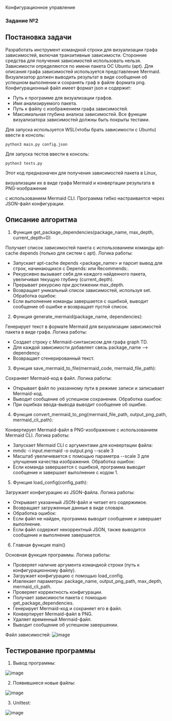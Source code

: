 Конфигурационное управление

### Задание №2

## Постановка задачи

Разработать инструмент командной строки для визуализации графа
зависимостей, включая транзитивные зависимости. Сторонние средства для
получения зависимостей использовать нельзя.
Зависимости определяются по имени пакета ОС Ubuntu (apt). Для описания
графа зависимостей используется представление Mermaid. Визуализатор должен
выводить результат в виде сообщения об успешном выполнении и сохранять граф
в файле формата png.
Конфигурационный файл имеет формат json и содержит:
- Путь к программе для визуализации графов.
- Имя анализируемого пакета.
- Путь к файлу с изображением графа зависимостей.
- Максимальная глубина анализа зависимостей.
Все функции визуализатора зависимостей должны быть покрыты тестами.

Для запуска используется WSL(чтобы брать зависимости с Ubuntu) ввести в консоль: 

```python3 main.py config.json```

Для запуска тестов ввести в консоль: 

```python3 tests.py```

Этот код предназначен для получения зависимостей пакета в Linux, 

визуализации их в виде графа Mermaid и конвертации результата в PNG-изображение 

с использованием Mermaid CLI. Программа гибко настраивается через JSON-файл конфигурации.


## Описание алгоритма

1. Функция get_package_dependencies(package_name, max_depth, current_depth=0):

Получает список зависимостей пакета с использованием команды apt-cache depends (только для систем с apt).
Логика работы:
- Запускает apt-cache depends <package_name> и парсит вывод для строк, начинающихся с Depends: или Recommends:.
- Рекурсивно вызывает себя для каждого найденного пакета, увеличивая текущую глубину (current_depth).
- Прерывает рекурсию при достижении max_depth.
- Возвращает уникальный список зависимостей, используя set.
Обработка ошибок:
- Если выполнение команды завершается с ошибкой, выводит сообщение об ошибке и возвращает пустой список.

2. Функция generate_mermaid(package_name, dependencies):

Генерирует текст в формате Mermaid для визуализации зависимостей пакета в виде графа.
Логика работы:
- Создает строку с Mermaid-синтаксисом для графа graph TD.
- Для каждой зависимости добавляет связь package_name --> dependency.
- Возвращает сгенерированный текст.

3. Функция save_mermaid_to_file(mermaid_code, mermaid_file_path):

Сохраняет Mermaid-код в файл.
Логика работы:
- Открывает файл по указанному пути в режиме записи и записывает Mermaid-код.
- Выводит сообщение об успешном сохранении.
Обработка ошибок:
- При ошибках ввода-вывода выводит сообщение об ошибке.

4. Функция convert_mermaid_to_png(mermaid_file_path, output_png_path, mermaid_cli_path):

Конвертирует Mermaid-файл в PNG-изображение с использованием Mermaid CLI.
Логика работы:
- Запускает Mermaid CLI с аргументами для конвертации файла:
- mmdc -i input.mermaid -o output.png --scale 3
- Масштаб увеличивается с помощью параметра --scale 3 для улучшения качества изображения.
Обработка ошибок:
- Если команда завершается с ошибкой, программа выводит сообщение и завершает выполнение с кодом 1.

5. Функция load_config(config_path):

Загружает конфигурацию из JSON-файла.
Логика работы:
- Открывает указанный JSON-файл и читает его содержимое.
- Возвращает загруженные данные в виде словаря.
- Обработка ошибок:
- Если файл не найден, программа выводит сообщение и завершает выполнение.
- Если файл содержит некорректный JSON, также выводится сообщение и выполнение завершается.

6. Главная функция main()
   
Основная функция программы.
Логика работы:
- Проверяет наличие аргумента командной строки (путь к конфигурационному файлу).
- Загружает конфигурацию с помощью load_config.
- Извлекает параметры: package_name, output_png_path, max_depth, mermaid_cli_path.
- Проверяет корректность конфигурации.
- Получает зависимости пакета с помощью get_package_dependencies.
- Генерирует Mermaid-код и сохраняет его в файл.
- Конвертирует Mermaid-файл в PNG.
- Удаляет временный Mermaid-файл.
- Выводит сообщение об успешном завершении.

Файл зависимостей:
![image](https://github.com/user-attachments/assets/0131a7ca-24cf-4623-8f4b-a4a9d9401027)

## Тестирование программы

1. Вывод программы:

![image](https://github.com/user-attachments/assets/26877802-b55e-458f-bdd4-d332f9484282)

2. Появившиеся новые файлы:

![image](https://github.com/user-attachments/assets/d7c426e9-ce14-4f55-80d3-ef561f543b3e)

3. Unittest:

![image](https://github.com/user-attachments/assets/d761af2c-c14e-4560-a030-4999c0400b25)

